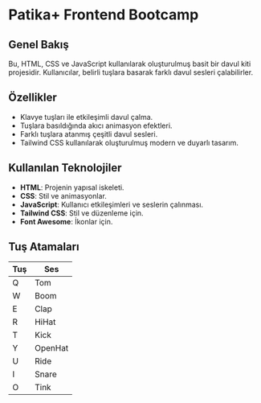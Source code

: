 # Patika+ Frontend Bootcamp

## Genel Bakış
Bu, HTML, CSS ve JavaScript kullanılarak oluşturulmuş basit bir davul kiti projesidir. Kullanıcılar, belirli tuşlara basarak farklı davul sesleri çalabilirler.

## Özellikler
- Klavye tuşları ile etkileşimli davul çalma.
- Tuşlara basıldığında akıcı animasyon efektleri.
- Farklı tuşlara atanmış çeşitli davul sesleri.
- Tailwind CSS kullanılarak oluşturulmuş modern ve duyarlı tasarım.

## Kullanılan Teknolojiler
- **HTML**: Projenin yapısal iskeleti.
- **CSS**: Stil ve animasyonlar.
- **JavaScript**: Kullanıcı etkileşimleri ve seslerin çalınması.
- **Tailwind CSS**: Stil ve düzenleme için.
- **Font Awesome**: İkonlar için.

## Tuş Atamaları
| Tuş | Ses |
|-----|-------|
| Q   | Tom |
| W   | Boom |
| E   | Clap |
| R   | HiHat |
| T   | Kick |
| Y   | OpenHat |
| U   | Ride |
| I   | Snare |
| O   | Tink |

